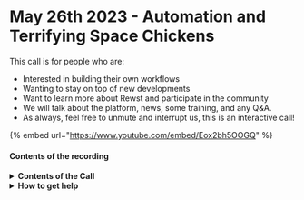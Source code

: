 # May 26th 2023 - Automation and Terrifying Space Chickens

This call is for people who are:

* Interested in building their own workflows
* Wanting to stay on top of new developments
* Want to learn more about Rewst and participate in the community
* We will talk about the platform, news, some training, and any Q\&A.
* As always, feel free to unmute and interrupt us, this is an interactive call!

{% embed url="https://www.youtube.com/embed/Eox2bh5OOGQ" %}

#### Contents of the recording

<details>

<summary><strong>Contents of the Call</strong></summary>

In this call, we cover the following:

* Introduction: Nick discusses the weekly release notes
  * New Features including the Jinja Live Editor loading bar
  * Bug Fixes including an MS Graph fix and back-end with-items bug
  * In Testing and Development including Crate filtering, Action to parse HTML to XML, and the Sophos integration!
* Next, Brandon gives an education update including changes to Rewst.help and new categories in documentation!
* Next, Brandon goes over the D\&D Backstory generator form and workflow that Tim build for the MSPGeekCon pre-day!
* After that, Kelvin jumps in to talk about and show a workflow he created to check the status of temporary access passwords in Microsoft 365, to create a path if it's enabled, and to enable the path if it's not enabled
* Next, Max shows off a few workflows including:
  * A workflow that handles CSAT responses and adds the information to tickets
  * A Retire computer workflow that removes the computer from all the agents from all their different systems
  * A workflow for ConnectWise Access Management that checks the event types in their database tables
* Finally, we have a Q\&A session and closing remarks

</details>

<details>

<summary><strong>How to get help</strong></summary>

Resources:

* Getting Started: [https://docs.rewst.help/cluck-university/getting-started](https://docs.rewst.help/cluck-university/getting-started)
* Rewst Foundations Training: [https://docs.rewst.help/cluck-university/rewst-foundations-10x](https://docs.rewst.help/cluck-university/rewst-foundations-10x)
* Chat (Discord): [https://discord.gg/rewst](https://discord.gg/rewst)
  * Private #\{{ msp \}} channel
  * \#the-kewp
* Email to create Tickets: [the\_roc@rewst.io](mailto:the\_roc@rewst.io)

Cluck U Sign-ups:

* All 100 Series Courses are now available: [https://calendly.com/cluck-u/](https://calendly.com/cluck-u/)

Feature + Integration Requests: [https://rewst.canny.io](https://rewst.canny.io)

</details>

